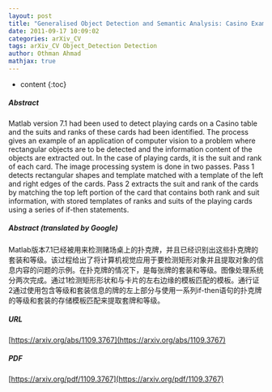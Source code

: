 ```yaml
---
layout: post
title: "Generalised Object Detection and Semantic Analysis: Casino Example using Matlab"
date: 2011-09-17 10:09:02
categories: arXiv_CV
tags: arXiv_CV Object_Detection Detection
author: Othman Ahmad
mathjax: true
---
```


* content
{:toc}

##### Abstract
Matlab version 7.1 had been used to detect playing cards on a Casino table and the suits and ranks of these cards had been identified. The process gives an example of an application of computer vision to a problem where rectangular objects are to be detected and the information content of the objects are extracted out. In the case of playing cards, it is the suit and rank of each card. The image processing system is done in two passes. Pass 1 detects rectangular shapes and template matched with a template of the left and right edges of the cards. Pass 2 extracts the suit and rank of the cards by matching the top left portion of the card that contains both rank and suit information, with stored templates of ranks and suits of the playing cards using a series of if-then statements.

##### Abstract (translated by Google)
Matlab版本7.1已经被用来检测赌场桌上的扑克牌，并且已经识别出这些扑克牌的套装和等级。该过程给出了将计算机视觉应用于要检测矩形对象并且提取对象的信息内容的问题的示例。在扑克牌的情况下，是每张牌的套装和等级。图像处理系统分两次完成。通过1检测矩形形状和与卡片的左右边缘的模板匹配的模板。通行证2通过使用包含等级和套装信息的牌的左上部分与使用一系列if-then语句的扑克牌的等级和套装的存储模板匹配来提取套牌和等级。

##### URL
[https://arxiv.org/abs/1109.3767](https://arxiv.org/abs/1109.3767)

##### PDF
[https://arxiv.org/pdf/1109.3767](https://arxiv.org/pdf/1109.3767)

